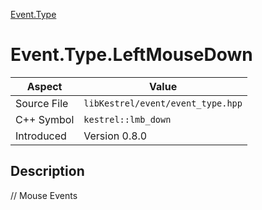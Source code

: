 [Event.Type](index)
# Event.Type.LeftMouseDown
| Aspect | Value |
| --- | --- |
| Source File | `libKestrel/event/event_type.hpp` |
| C++ Symbol | `kestrel::lmb_down` |
| Introduced | Version 0.8.0 |
## Description
// Mouse Events
